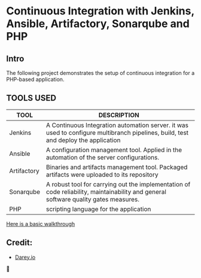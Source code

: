 # Continuous Integration with Jenkins, Ansible, Artifactory, Sonarqube and PHP

## Intro
The following project demonstrates the setup of continuous integration for a PHP-based application.

## TOOLS USED
|TOOL            |DESCRIPTION                                                                                                                                  |
|----------------|---------------------------------------------------------------------------------------------------------------------------------------------|
|Jenkins         |A Continuous Integration automation server. it was used to configure multibranch pipelines, build, test and deploy the application           |
|Ansible         |A configuration management tool. Applied in the automation of the server configurations.                                                     |
|Artifactory     |Binaries and artifacts management tool. Packaged artifacts were uploaded to its repository                                                   |
|Sonarqube       |A robust tool for carrying out the implementation of code reliability, maintainability and general software quality gates measures.          |
|PHP             |scripting language for the application                                                                                                       |


[Here is a basic walkthrough](https://github.com/MekkyMayata/CI-JAASP/blob/feature/jenkinspipeline-stages/walkthrough.md)

## Credit:
- [Darey.io](https://darey.io)

🤗
